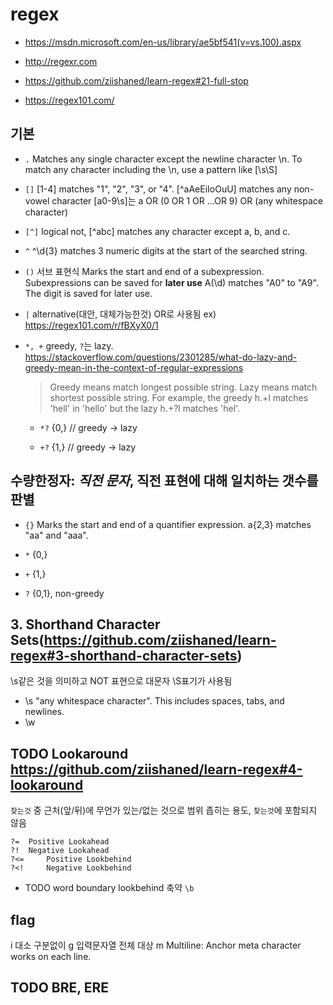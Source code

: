 # regex

- https://msdn.microsoft.com/en-us/library/ae5bf541(v=vs.100).aspx
- http://regexr.com
- https://github.com/ziishaned/learn-regex#21-full-stop

- https://regex101.com/


## 기본

- `.`
Matches any single character except the newline character \n. To match any character including the \n, use a pattern like [\s\S]

- `[]`
  [1-4] matches "1", "2", "3", or "4". [^aAeEiIoOuU] matches any non-vowel character
  [a0-9\s]는 a OR (0 OR 1 OR ...OR 9) OR (any whitespace character)

- `[^]`
  logical not, [^abc] matches any character except a, b, and c.

- `^`
  ^\d{3} matches 3 numeric digits at the start of the searched string.

- `()`
  서브 표현식
  Marks the start and end of a subexpression. Subexpressions can be saved for **later use** A(\d) matches "A0" to "A9". The digit is saved for later use.

- `|` alternative(대안, 대체가능한것)
  OR로 사용됨
  ex) https://regex101.com/r/fBXyX0/1

- `*, +` greedy, `?`는 lazy.
  https://stackoverflow.com/questions/2301285/what-do-lazy-and-greedy-mean-in-the-context-of-regular-expressions
  > Greedy means match longest possible string.
  Lazy means match shortest possible string.
  For example, the greedy h.+l matches 'hell' in 'hello' but the lazy h.+?l matches 'hel'.

  - `*?`
    {0,} // greedy -> lazy

  - `+?`
    {1,} // greedy -> lazy


## 수량한정자: ***직전 문자***, 직전 표현에 대해 일치하는 갯수를 판별
- `{}`
  Marks the start and end of a quantifier expression. a{2,3} matches "aa" and "aaa".

- `*`
  {0,}

- `+`
 {1,}

- `?`
 {0,1}, non-greedy

## 3. Shorthand Character Sets(https://github.com/ziishaned/learn-regex#3-shorthand-character-sets)
\s같은 것을 의미하고 NOT 표현으로 대문자 \S표기가 사용됨

- \s    "any whitespace character". This includes spaces, tabs, and newlines.
- \w


## TODO Lookaround https://github.com/ziishaned/learn-regex#4-lookaround
  `찾는것` 중 근처(앞/뒤)에 무언가 있는/없는 것으로 범위 좁히는 용도, `찾는것`에 포함되지 않음
```
?= 	Positive Lookahead
?! 	Negative Lookahead
?<= 	Positive Lookbehind
?<! 	Negative Lookbehind
```
  - TODO word boundary
  lookbehind 축약
  `\b`

## flag
i 	대소 구분없이
g 	입력문자열 전체 대상
m 	Multiline: Anchor meta character works on each line.

## TODO BRE, ERE

